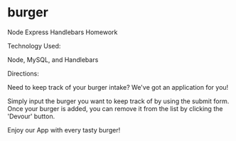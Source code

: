 # burger
Node Express Handlebars Homework

Technology Used:

Node, MySQL, and Handlebars

Directions:

Need to keep track of your burger intake? We've got an application for you!

Simply input the burger you want to keep track of by using the submit form.
Once your burger is added, you can remove it from the list by clicking the 'Devour' button.

Enjoy our App with every tasty burger!